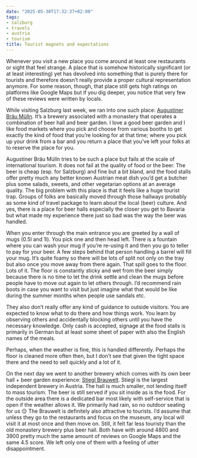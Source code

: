```yaml
---
date: "2025-05-30T17:32:37+02:00"
tags:
- salzburg
- travels
- austria
- tourism
title: Tourist magnets and expectations
---
```


Whenever you visit a new place you come around at least one restaurants or sight that feel strange. A place that is somehow historically significant (or at least interesting) yet has devolved into something that is purely there for tourists and therefore doesn’t really provide a proper cultural representation anymore. For some reason, though, that place still gets high ratings on platforms like Google Maps but if you dig deeper, you notice that very few of these reviews were written by locals.

While visiting Salzburg last week, we ran into one such place: [Augustiner Bräu Mülln](https://www.augustinerbier.at/). It’s a brewery associated with a monastery that operates a combination of beer hall and beer garden. I love a good beer garden and I like food markets where you pick and choose from various booths to get exactly the kind of food that you’re looking for at that time; where you pick up your drink from a bar and you return a place that you’ve left your folks at to reserve the place for you.

Augustiner Bräu Mülln tries to be such a place but fails at the scale of international tourism. It does not fail at the quality of food or the beer. The beer is cheap (esp. for Salzburg) and fine but a bit bland, and the food stalls offer  pretty much any better known Austrian meat dish you’d get a butcher plus some salads, sweets, and other vegetarian options at an average quality.  The big problem with this place is that it feels like a huge tourist trap. Groups of folks are basically moved through those hallways probably as some kind of travel package to learn about the local (beer) culture. And yes, there is a place for beer halls especially the closer you get to Bavaria but what made my experience there just so bad was the way the beer was handled.

When you enter through the main entrance you are greeted by a wall of mugs (0.5l and 1l). You pick one and then head left. There is a fountain where you can wash your mug if you’re re-using it and then you go to teller to pay for your beer. A few steps behind that person handling a barrel will fill your mug. It’s quite foamy so there will be lots of split not only on the tray but also once you move away from there again. That spill goes to the floor. Lots of it. The floor is constantly sticky and wet from the beer simply because there is no time to let the drink settle and clean the mugs before people have to move out again to let others through. I’d recommend rain boots in case you want to visit but just imagine what that would be like during the summer months when people use sandals etc. 

They also don’t really offer any kind of guidance to outside visitors. You are expected to know what to do there and how things work. You learn by observing others and accidentally blocking others until you have the necessary knowledge. Only cash is accepted, signage at the food stalls is primarily in German but at least some sheet of paper with also the English names of the meals. 

Perhaps, when the weather is fine, this is handled differently. Perhaps the floor is cleaned more often then, but I don’t see that given the tight space there and the need to sell quickly and a lot of it.

On the next day we went to another brewery which comes with its own beer hall + beer garden experience: [Stiegl Brauwelt](https://www.brauwelt.at/). Stiegl is the largest independent brewery in Austria. The hall is much smaller, not lending itself to mass tourism. The beer is still served if you sit inside as is the food. For the outside area there is a dedicated bar most likely with self-service that is open if the weather allows it. We primarily had rain, so no outdoor seating for us 😔 The Brauwelt is definitely also attractive to tourists. I’d assume that unless they go to the restaurants and focus on the museum, any local will visit it at most once and then move on. Still, it felt far less touristy than the old monastery brewery plus beer hall. Both have with around 4800 and 3900  pretty much the same amount of reviews on Google Maps and the same 4.5 score. We left only one of them with a feeling of utter disappointment.

